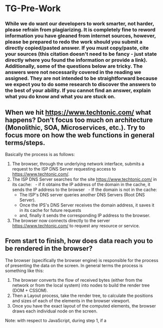 # TG-Pre-Work

### While we do want our developers to work smarter, not harder, please refrain from plagiarizing.  It is completely fine to reword information you have gleaned from internet sources, however, please be prepared to redo the work should you submit a directly copied/pasted answer.  If you must copy/paste, cite your sources (this citation doesn't need to be fancy - just state directly where you found the information or provide a link).  Additionally, some of the questions below are tricky.  The answers were not necessarily covered in the reading we assigned.  They are not intended to be straightforward because we expect you to do some research to discover the answers to the best of your ability.  If you cannot find an answer, explain what you do know and what you are stuck on.  

## When we hit https://www.techtonic.com/ what happens? Don’t focus too much on architecture (Monolithic, SOA, Microservices, etc.). Try to focus more on how the web functions in general terms/steps.

Basically the process is as follows:

1. The browser, through the underlying network interface, submits a request to the ISP DNS Server requesting access to https://www.techtonic.com/.
2. The ISP DNS Server searches for the site https://www.techtonic.com/ in its cache:
  - if it obtains the IP address of the domain in the cache, it sends the IP address to the browser
  - If the domain is not in the cache:
    - The ISP's DNS server queries another DNS Servers (Root DNS Server).
    - Once the IPS's DNS Server receives the domain address, it saves it in its cache for future requests
    - and, finally it sends the corresponding IP address to the browser.
3. The browser now connects directly to the server https://www.techtonic.com/ to request any resource or service.


## From start to finish, how does data reach you to be rendered in the browser?

The browser (specifically the browser engine) is responsible for the process of presenting the data on the screen. In general terms the process is something like this:

1. The browser converts the flow of received bytes (either from the network or from the local system) into nodes to build the render tree (DOM + CSSOM).
2. Then a Layout process, take the render tree, to calculate the positions and sizes of each of the elements in the browser viewport.
3. Once you have the exact layout of the computed elements, the browser draws each individual node on the screen.

Note: with respect to JavaScript, during step 1, if a <script> node is found during the construction of the DOM, it stops, until the execution of the JavaScript is finished, then the DOM continues its construction. On the other hand, JavaScript execution always waits until the CSSOM is ready.

The entire process, of the steps since the browser receives HTML, CCS and JS as bytes, and converts them into elements represented on the screen is known as THE CRITICAL RENDERING PATH.

## What code is rendered in the browser?

Specifically, the data that is rendered in the browser comes from the nodes of the Render Tree.
Which are a set of elements (texts, images, video, etc.) obtained from HTML tags, CSS styles, JavaScript, and resources (audio, video, image) from a remote server or from a local system. The browser during the execution of the Critical Rendering Path identifies the elements that it must represent on the screen.

## What is the server-side code’s main function?

In general terms, the main function is to provide access to the application's business logic services , connections to resources and databases, another business services such as messaging queue , etc. by abstracting the business logic of the presentation logic (usually on the side of the client). This code is executed on the server side (web server / enterprise server), typically written in languages such as Java, Ruby, Python, Go, among others.

## What is the client-side code’s main function?

The main function is to perform the presentation logic of a web application, as well as improve the appearance, behavior and user experience. The necessary validations and logic verifications are delegated here before sending a request to the remote server. It also handles the presentation of errors and messages suitable for the end user. This type of code is executed in the browser, and is typically written in HTML, CSS, JavaScript, React JS, etc.

## What is runtime?

A runtime, in simple terms, is an environment in which a program runs. Runtime systems are responsible for providing to the running programs with various services so they can run, these services can include: memory management, how the program should access the variables, access to system resources, mechanisms for passing parameters, etc

## How many instances of the client-side assets (HTML, CSS, JS, Images, etc.) are created?

If you refer to the server side (hosting), we can say that there is an instance of these assets. Now, as these client-side assets are sent to the client's browser, we can say that multiple instances are sent according to the requests, it is up to the browser and its cache system whether or not to store those instances on the client side.

## How many instances of the server-side code are available at any given time?

In general, it depends on the programming language used and the characteristics of the application server, as well as the architecture of the service we are designing. For example, in Java the application server can instantiate different instances of a service concurrently to respond to customer requests, and depending on the service life cycle it may be active or inactive at a given time. As for the source code, the server has the file of the service or program that is running.



## How many instances of the databases connected to the server application are created?

First, let's clarify the term Database Instance, which generally describes a complete database environment, including RDBMS, table structure, stored procedures, and other functionalities. Thus, for example, an administrator may create multiple instances of the same database for different purposes (production, QA or development for example).

Then, being so, typically the application server will connect to a database instance to execute, for example, some SQL instructions. For this, the server will use a pool of connections that it can reuse and reassign to different requests.

Now, it may be the case, according to the architecture of the service that we are designing, that we can have a Database Cluster, or a swarm, or a Cloud Database, in which we may have multiple instances of the BD.

In any case, depending on the architecture where we are working, our server will usually go against an instance of the database regardless of the underlying implementation. But, if for example our system needs to connect to different instances of Databases, then the server will connect to the appropriate instance or appropriate instances depending on the requirement that it is processing.
